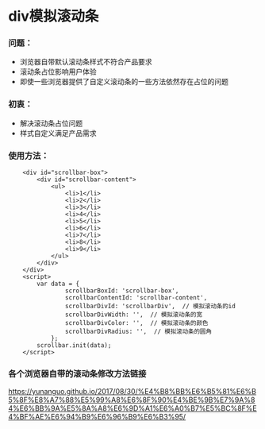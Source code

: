 # div模拟滚动条
### 问题：
- 浏览器自带默认滚动条样式不符合产品要求
- 滚动条占位影响用户体验
- 即使一些浏览器提供了自定义滚动条的一些方法依然存在占位的问题

### 初衷：
- 解决滚动条占位问题
- 样式自定义满足产品需求

### 使用方法：
```
    <div id="scrollbar-box">
        <div id="scrollbar-content">
            <ul>
                <li>1</li>
                <li>2</li>
                <li>3</li>
                <li>4</li>
                <li>5</li>
                <li>6</li>
                <li>7</li>
                <li>8</li>
                <li>9</li>
            </ul>
        </div>
    </div>
    <script>
        var data = {
                scrollbarBoxId: 'scrollbar-box',
                scrollbarContentId: 'scrollbar-content',
                scrollbarDivId: 'scrollbarDiv',  // 模拟滚动条的id
                scrollbarDivWidth: '',  // 模拟滚动条的宽
                scrollbarDivColor: '',  // 模拟滚动条的颜色
                scrollbarDivRadius: '',  // 模拟滚动条的圆角
            };
        scrollbar.init(data);
    </script>
```

### 各个浏览器自带的滚动条修改方法链接
https://yunanguo.github.io/2017/08/30/%E4%B8%BB%E6%B5%81%E6%B5%8F%E8%A7%88%E5%99%A8%E6%8F%90%E4%BE%9B%E7%9A%84%E6%BB%9A%E5%8A%A8%E6%9D%A1%E6%A0%B7%E5%BC%8F%E4%BF%AE%E6%94%B9%E6%96%B9%E6%B3%95/

